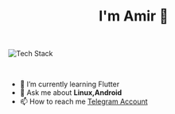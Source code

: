 <h1 align="center">I'm Amir 👋 </h1>
<br>
<p align="left"><img src="https://skillicons.dev/icons?i=java,kotlin,androidstudio,linux,arch,git,dart,flutter,vscode,neovim&perline=16" alt="Tech Stack" /> </p>
<br>

- 🌱 I’m currently learning Flutter
- 💬 Ask me about **Linux,Android**
- 📫 How to reach me [Telegram Account](https://t.me/AMHOAZ/)
<br>
<!-- - 🔭 I’m currently working on -->
<!-- - 👯 I’m looking to collaborate on ... -->
<!-- - 🤔 I’m looking for help with ... -->
